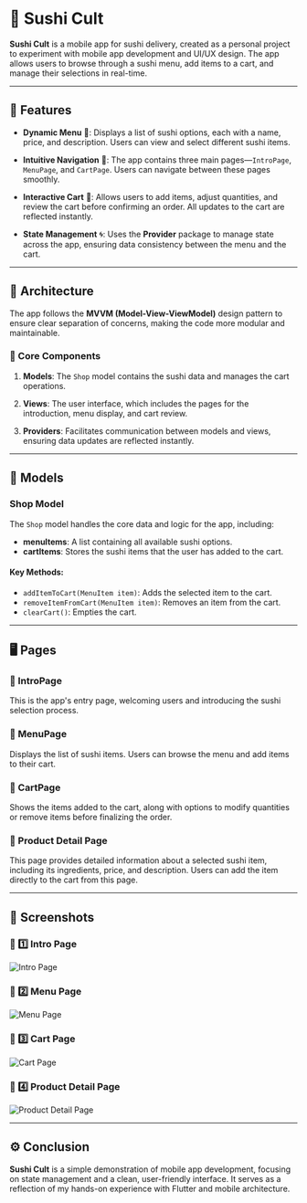# 🍣 Sushi Cult

**Sushi Cult** is a mobile app for sushi delivery, created as a personal project to experiment with mobile app development and UI/UX design. The app allows users to browse through a sushi menu, add items to a cart, and manage their selections in real-time.

---

## 🚀 Features

- **Dynamic Menu** 🍱: Displays a list of sushi options, each with a name, price, and description. Users can view and select different sushi items.
  
- **Intuitive Navigation** 🧭: The app contains three main pages—`IntroPage`, `MenuPage`, and `CartPage`. Users can navigate between these pages smoothly.

- **Interactive Cart** 🛒: Allows users to add items, adjust quantities, and review the cart before confirming an order. All updates to the cart are reflected instantly.

- **State Management** 🌀: Uses the **Provider** package to manage state across the app, ensuring data consistency between the menu and the cart.

---

## 📐 Architecture

The app follows the **MVVM (Model-View-ViewModel)** design pattern to ensure clear separation of concerns, making the code more modular and maintainable.

### 🔑 Core Components

1. **Models**: The `Shop` model contains the sushi data and manages the cart operations.
  
2. **Views**: The user interface, which includes the pages for the introduction, menu display, and cart review.

3. **Providers**: Facilitates communication between models and views, ensuring data updates are reflected instantly.

---

## 🍙 Models

### Shop Model

The `Shop` model handles the core data and logic for the app, including:

- **menuItems**: A list containing all available sushi options.
- **cartItems**: Stores the sushi items that the user has added to the cart.

#### Key Methods:

- `addItemToCart(MenuItem item)`: Adds the selected item to the cart.
- `removeItemFromCart(MenuItem item)`: Removes an item from the cart.
- `clearCart()`: Empties the cart.

---

## 🖥️ Pages

### 🍱 IntroPage

This is the app's entry page, welcoming users and introducing the sushi selection process.

### 🍣 MenuPage

Displays the list of sushi items. Users can browse the menu and add items to their cart.

### 🛒 CartPage

Shows the items added to the cart, along with options to modify quantities or remove items before finalizing the order.

### 🍤 Product Detail Page

This page provides detailed information about a selected sushi item, including its ingredients, price, and description. Users can add the item directly to the cart from this page.

---

## 📸 Screenshots

### 🍣 1️⃣ Intro Page
![Intro Page](./screenshots/intro_page.png)

### 🍱 2️⃣ Menu Page
![Menu Page](./screenshots/menu_page.png)

### 🛒 3️⃣ Cart Page
![Cart Page](./screenshots/cart_page.png)

### 🍤 4️⃣ Product Detail Page
![Product Detail Page](./screenshots/product_detail_page.png)

---


## ⚙️ Conclusion

**Sushi Cult** is a simple demonstration of mobile app development, focusing on state management and a clean, user-friendly interface. It serves as a reflection of my hands-on experience with Flutter and mobile architecture.


